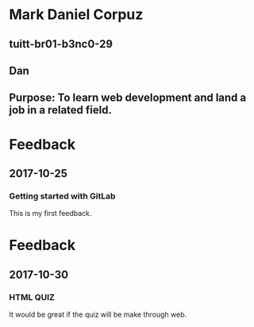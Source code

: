 # Mark Daniel Corpuz
## tuitt-br01-b3nc0-29
## Dan
## Purpose: To learn web development and land a job in a related field.

# Feedback
## 2017-10-25
### Getting started with GitLab
This is my first feedback.


# Feedback
## 2017-10-30
### HTML QUIZ
It would be great if the quiz will be make through web.



